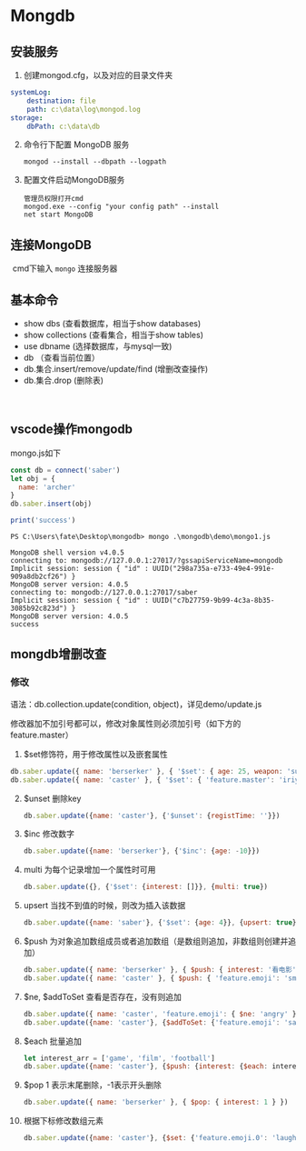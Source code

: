 # Mongdb

## 安装服务

1. 创建mongod.cfg，以及对应的目录文件夹

```yaml
systemLog:
    destination: file
    path: c:\data\log\mongod.log
storage:
    dbPath: c:\data\db
```

 2. 命令行下配置 MongoDB 服务

    ```window
    mongod --install --dbpath --logpath
    ```

3. 配置文件启动MongoDB服务

   ```
   管理员权限打开cmd
   mongod.exe --config "your config path" --install
   net start MongoDB
   ```

   

## 连接MongoDB

​	cmd下输入  `mongo`  连接服务器



## ​基本命令

   +  show dbs   (查看数据库，相当于show  databases)
   +  show collections  (查看集合，相当于show tables)
   +  use dbname (选择数据库，与mysql一致)
   +  db  （查看当前位置）
   +  db.集合.insert/remove/update/find  (增删改查操作)
   +  db.集合.drop  (删除表)

​				

## vscode操作mongodb

mongo.js如下

```javascript
const db = connect('saber')
let obj = {
  name: 'archer'
}
db.saber.insert(obj)

print('success')
```

```
PS C:\Users\fate\Desktop\mongodb> mongo .\mongodb\demo\mongo1.js

MongoDB shell version v4.0.5
connecting to: mongodb://127.0.0.1:27017/?gssapiServiceName=mongodb
Implicit session: session { "id" : UUID("298a735a-e733-49e4-991e-909a8db2cf26") }
MongoDB server version: 4.0.5
connecting to: mongodb://127.0.0.1:27017/saber
Implicit session: session { "id" : UUID("c7b27759-9b99-4c3a-8b35-3085b92c823d") }
MongoDB server version: 4.0.5
success
```



## mongdb增删改查

### 修改

语法：db.collection.update(condition,  object)，详见demo/update.js

修改器加不加引号都可以，修改对象属性则必须加引号（如下方的feature.master）

1.  $set修饰符，用于修改属性以及嵌套属性

   ```javascript
   db.saber.update({ name: 'berserker' }, { '$set': { age: 25, weapon: 'super-axe' } })
   db.saber.update({ name: 'caster' }, { '$set': { 'feature.master': 'iriya', 'feature.clothes': 'long' } })
   ```

2. $unset 删除key

   ```javascript
   db.saber.update({name: 'caster'}, {'$unset': {registTime: ''}})
   ```

3. $inc 修改数字

   ```javascript
   db.saber.update({name: 'berserker'}, {'$inc': {age: -10}})
   ```

4. multi 为每个记录增加一个属性时可用

   ```javascript
   db.saber.update({}, {'$set': {interest: []}}, {multi: true})
   ```

5. upsert 当找不到值的时候，则改为插入该数据

   ```javascript
   db.saber.update({name: 'saber'}, {'$set': {age: 4}}, {upsert: true})
   ```

6. $push 为对象追加数组成员或者追加数组（是数组则追加，非数组则创建并追加）

   ```javascript
   db.saber.update({ name: 'berserker' }, { $push: { interest: '看电影' } })
   db.saber.update({ name: 'caster' }, { $push: { 'feature.emoji': 'smile' } })
   ```

7. $ne, $addToSet 查看是否存在，没有则追加

   ```javascript
   db.saber.update({ name: 'caster', 'feature.emoji': { $ne: 'angry' } }, { $push: { 'feature.emoji': 'angry' } })
   db.saber.update({name: 'caster'}, {$addToSet: {'feature.emoji': 'sad'}})
   ```

8. $each  批量追加

   ```javascript
   let interest_arr = ['game', 'film', 'football']
   db.saber.update({name: 'caster'}, {$push: {interest: {$each: interest_arr}}})
   ```

9. $pop  1 表示末尾删除，-1表示开头删除

   ```javascript
   db.saber.update({ name: 'berserker' }, { $pop: { interest: 1 } })
   ```

10. 根据下标修改数组元素

    ```javascript
    db.saber.update({name: 'caster'}, {$set: {'feature.emoji.0': 'laugh' }})
    ```

    

